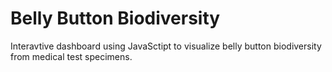 # Belly Button Biodiversity
Interavtive dashboard using JavaSctipt to visualize belly button biodiversity from medical test specimens.
